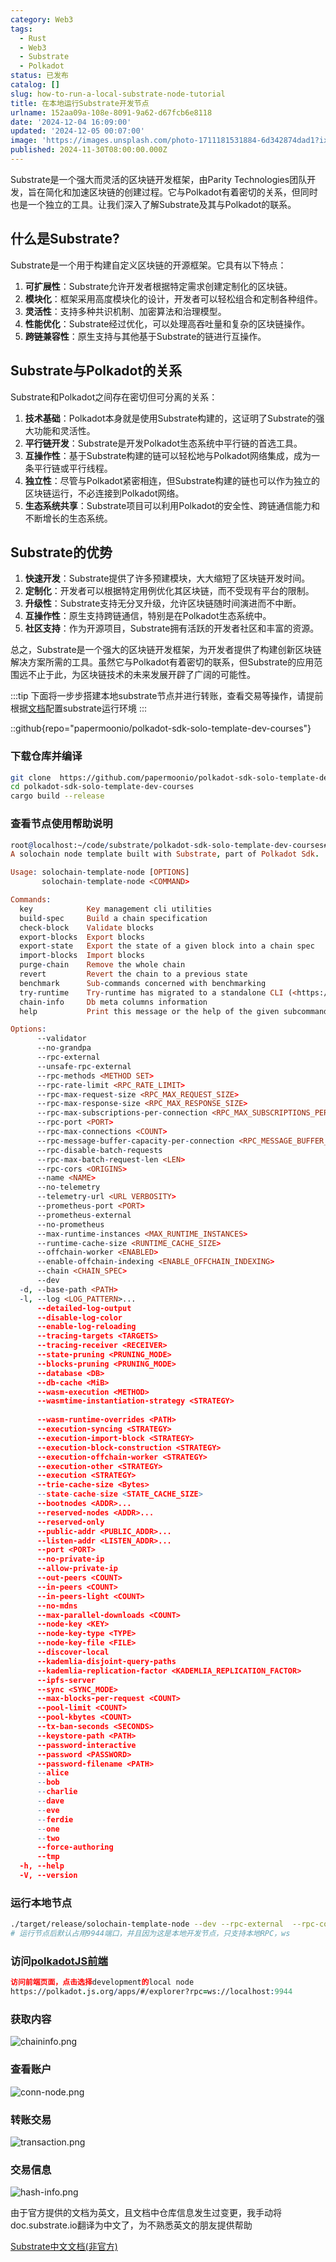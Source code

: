 ```yaml
---
category: Web3
tags:
  - Rust
  - Web3
  - Substrate
  - Polkadot
status: 已发布
catalog: []
slug: how-to-run-a-local-substrate-node-tutorial
title: 在本地运行Substrate开发节点
urlname: 152aa09a-108e-8091-9a62-d67fcb6e8118
date: '2024-12-04 16:09:00'
updated: '2024-12-05 00:07:00'
image: 'https://images.unsplash.com/photo-1711181531884-6d342874dad1?ixlib=rb-4.0.3&q=85&fm=jpg&crop=entropy&cs=srgb'
published: 2024-11-30T08:00:00.000Z
---
```


Substrate是一个强大而灵活的区块链开发框架，由Parity Technologies团队开发，旨在简化和加速区块链的创建过程。它与Polkadot有着密切的关系，但同时也是一个独立的工具。让我们深入了解Substrate及其与Polkadot的联系。


## 什么是Substrate?


Substrate是一个用于构建自定义区块链的开源框架。它具有以下特点：

1. **可扩展性**：Substrate允许开发者根据特定需求创建定制化的区块链。
2. **模块化**：框架采用高度模块化的设计，开发者可以轻松组合和定制各种组件。
3. **灵活性**：支持多种共识机制、加密算法和治理模型。
4. **性能优化**：Substrate经过优化，可以处理高吞吐量和复杂的区块链操作。
5. **跨链兼容性**：原生支持与其他基于Substrate的链进行互操作。

## Substrate与Polkadot的关系


Substrate和Polkadot之间存在密切但可分离的关系：

1. **技术基础**：Polkadot本身就是使用Substrate构建的，这证明了Substrate的强大功能和灵活性。
2. **平行链开发**：Substrate是开发Polkadot生态系统中平行链的首选工具。
3. **互操作性**：基于Substrate构建的链可以轻松地与Polkadot网络集成，成为一条平行链或平行线程。
4. **独立性**：尽管与Polkadot紧密相连，但Substrate构建的链也可以作为独立的区块链运行，不必连接到Polkadot网络。
5. **生态系统共享**：Substrate项目可以利用Polkadot的安全性、跨链通信能力和不断增长的生态系统。

## Substrate的优势

1. **快速开发**：Substrate提供了许多预建模块，大大缩短了区块链开发时间。
2. **定制化**：开发者可以根据特定用例优化其区块链，而不受现有平台的限制。
3. **升级性**：Substrate支持无分叉升级，允许区块链随时间演进而不中断。
4. **互操作性**：原生支持跨链通信，特别是在Polkadot生态系统中。
5. **社区支持**：作为开源项目，Substrate拥有活跃的开发者社区和丰富的资源。

总之，Substrate是一个强大的区块链开发框架，为开发者提供了构建创新区块链解决方案所需的工具。虽然它与Polkadot有着密切的联系，但Substrate的应用范围远不止于此，为区块链技术的未来发展开辟了广阔的可能性。


:::tip
下面将一步步搭建本地substrate节点并进行转账，查看交易等操作，请提前根据[文档](https://substrate-docs.pages.dev/en/install/macos/?mode=light)配置substrate运行环境
:::


::github{repo="papermoonio/polkadot-sdk-solo-template-dev-courses"}


### 下载仓库并编译


```bash
git clone  https://github.com/papermoonio/polkadot-sdk-solo-template-dev-courses 
cd polkadot-sdk-solo-template-dev-courses
cargo build --release
```


### 查看节点使用帮助说明


```prolog
root@localhost:~/code/substrate/polkadot-sdk-solo-template-dev-courses# ./target/release/solochain-template-node -h
A solochain node template built with Substrate, part of Polkadot Sdk.

Usage: solochain-template-node [OPTIONS]
       solochain-template-node <COMMAND>

Commands:
  key            Key management cli utilities
  build-spec     Build a chain specification
  check-block    Validate blocks
  export-blocks  Export blocks
  export-state   Export the state of a given block into a chain spec
  import-blocks  Import blocks
  purge-chain    Remove the whole chain
  revert         Revert the chain to a previous state
  benchmark      Sub-commands concerned with benchmarking
  try-runtime    Try-runtime has migrated to a standalone CLI (<https://github.com/paritytech/try-runtime-cli>). The subcommand exists as a stub and deprecation notice. It will be removed entirely some time after January 2024
  chain-info     Db meta columns information
  help           Print this message or the help of the given subcommand(s)

Options:
      --validator                                                                                Enable validator mode
      --no-grandpa                                                                               Disable GRANDPA
      --rpc-external                                                                             Listen to all RPC interfaces (default: local)
      --unsafe-rpc-external                                                                      Listen to all RPC interfaces
      --rpc-methods <METHOD SET>                                                                 RPC methods to expose. [default: auto] [possible values: auto, safe, unsafe]
      --rpc-rate-limit <RPC_RATE_LIMIT>                                                          RPC rate limiting (calls/minute) for each connection
      --rpc-max-request-size <RPC_MAX_REQUEST_SIZE>                                              Set the maximum RPC request payload size for both HTTP and WS in megabytes [default: 15]
      --rpc-max-response-size <RPC_MAX_RESPONSE_SIZE>                                            Set the maximum RPC response payload size for both HTTP and WS in megabytes [default: 15]
      --rpc-max-subscriptions-per-connection <RPC_MAX_SUBSCRIPTIONS_PER_CONNECTION>              Set the maximum concurrent subscriptions per connection [default: 1024]
      --rpc-port <PORT>                                                                          Specify JSON-RPC server TCP port
      --rpc-max-connections <COUNT>                                                              Maximum number of RPC server connections [default: 100]
      --rpc-message-buffer-capacity-per-connection <RPC_MESSAGE_BUFFER_CAPACITY_PER_CONNECTION>  The number of messages the RPC server is allowed to keep in memory [default: 64]
      --rpc-disable-batch-requests                                                               Disable RPC batch requests
      --rpc-max-batch-request-len <LEN>                                                          Limit the max length per RPC batch request
      --rpc-cors <ORIGINS>                                                                       Specify browser *origins* allowed to access the HTTP & WS RPC servers
      --name <NAME>                                                                              The human-readable name for this node
      --no-telemetry                                                                             Disable connecting to the Substrate telemetry server
      --telemetry-url <URL VERBOSITY>                                                            The URL of the telemetry server to connect to
      --prometheus-port <PORT>                                                                   Specify Prometheus exporter TCP Port
      --prometheus-external                                                                      Expose Prometheus exporter on all interfaces
      --no-prometheus                                                                            Do not expose a Prometheus exporter endpoint
      --max-runtime-instances <MAX_RUNTIME_INSTANCES>                                            The size of the instances cache for each runtime [max: 32] [default: 8]
      --runtime-cache-size <RUNTIME_CACHE_SIZE>                                                  Maximum number of different runtimes that can be cached [default: 2]
      --offchain-worker <ENABLED>                                                                Execute offchain workers on every block [default: when-authority] [possible values: always, never, when-authority]
      --enable-offchain-indexing <ENABLE_OFFCHAIN_INDEXING>                                      Enable offchain indexing API [default: false] [possible values: true, false]
      --chain <CHAIN_SPEC>                                                                       Specify the chain specification
      --dev                                                                                      Specify the development chain
  -d, --base-path <PATH>                                                                         Specify custom base path
  -l, --log <LOG_PATTERN>...                                                                     Sets a custom logging filter (syntax: `<target>=<level>`)
      --detailed-log-output                                                                      Enable detailed log output
      --disable-log-color                                                                        Disable log color output
      --enable-log-reloading                                                                     Enable feature to dynamically update and reload the log filter
      --tracing-targets <TARGETS>                                                                Sets a custom profiling filter
      --tracing-receiver <RECEIVER>                                                              Receiver to process tracing messages [default: log] [possible values: log]
      --state-pruning <PRUNING_MODE>                                                             Specify the state pruning mode
      --blocks-pruning <PRUNING_MODE>                                                            Specify the blocks pruning mode [default: archive-canonical]
      --database <DB>                                                                            Select database backend to use [possible values: rocksdb, paritydb, auto, paritydb-experimental]
      --db-cache <MiB>                                                                           Limit the memory the database cache can use
      --wasm-execution <METHOD>                                                                  Method for executing Wasm runtime code [default: compiled] [possible values: interpreted-i-know-what-i-do, compiled]
      --wasmtime-instantiation-strategy <STRATEGY>                                               The WASM instantiation method to use [default: pooling-copy-on-write] [possible values: pooling-copy-on-write, recreate-instance-copy-on-write, pooling,
                                                                                                 recreate-instance]
      --wasm-runtime-overrides <PATH>                                                            Specify the path where local WASM runtimes are stored
      --execution-syncing <STRATEGY>                                                             Runtime execution strategy for importing blocks during initial sync [possible values: native, wasm, both, native-else-wasm]
      --execution-import-block <STRATEGY>                                                        Runtime execution strategy for general block import (including locally authored blocks) [possible values: native, wasm, both, native-else-wasm]
      --execution-block-construction <STRATEGY>                                                  Runtime execution strategy for constructing blocks [possible values: native, wasm, both, native-else-wasm]
      --execution-offchain-worker <STRATEGY>                                                     Runtime execution strategy for offchain workers [possible values: native, wasm, both, native-else-wasm]
      --execution-other <STRATEGY>                                                               Runtime execution strategy when not syncing, importing or constructing blocks [possible values: native, wasm, both, native-else-wasm]
      --execution <STRATEGY>                                                                     The execution strategy that should be used by all execution contexts [possible values: native, wasm, both, native-else-wasm]
      --trie-cache-size <Bytes>                                                                  Specify the state cache size [default: 67108864]
      --state-cache-size <STATE_CACHE_SIZE>                                                      DEPRECATED: switch to `--trie-cache-size`
      --bootnodes <ADDR>...                                                                      Specify a list of bootnodes
      --reserved-nodes <ADDR>...                                                                 Specify a list of reserved node addresses
      --reserved-only                                                                            Whether to only synchronize the chain with reserved nodes
      --public-addr <PUBLIC_ADDR>...                                                             Public address that other nodes will use to connect to this node
      --listen-addr <LISTEN_ADDR>...                                                             Listen on this multiaddress
      --port <PORT>                                                                              Specify p2p protocol TCP port
      --no-private-ip                                                                            Always forbid connecting to private IPv4/IPv6 addresses
      --allow-private-ip                                                                         Always accept connecting to private IPv4/IPv6 addresses
      --out-peers <COUNT>                                                                        Number of outgoing connections we're trying to maintain [default: 8]
      --in-peers <COUNT>                                                                         Maximum number of inbound full nodes peers [default: 32]
      --in-peers-light <COUNT>                                                                   Maximum number of inbound light nodes peers [default: 100]
      --no-mdns                                                                                  Disable mDNS discovery (default: true)
      --max-parallel-downloads <COUNT>                                                           Maximum number of peers from which to ask for the same blocks in parallel [default: 5]
      --node-key <KEY>                                                                           Secret key to use for p2p networking
      --node-key-type <TYPE>                                                                     Crypto primitive to use for p2p networking [default: ed25519] [possible values: ed25519]
      --node-key-file <FILE>                                                                     File from which to read the node's secret key to use for p2p networking
      --discover-local                                                                           Enable peer discovery on local networks
      --kademlia-disjoint-query-paths                                                            Require iterative Kademlia DHT queries to use disjoint paths
      --kademlia-replication-factor <KADEMLIA_REPLICATION_FACTOR>                                Kademlia replication factor [default: 20]
      --ipfs-server                                                                              Join the IPFS network and serve transactions over bitswap protocol
      --sync <SYNC_MODE>                                                                         Blockchain syncing mode. [default: full] [possible values: full, fast, fast-unsafe, warp]
      --max-blocks-per-request <COUNT>                                                           Maximum number of blocks per request [default: 64]
      --pool-limit <COUNT>                                                                       Maximum number of transactions in the transaction pool [default: 8192]
      --pool-kbytes <COUNT>                                                                      Maximum number of kilobytes of all transactions stored in the pool [default: 20480]
      --tx-ban-seconds <SECONDS>                                                                 How long a transaction is banned for
      --keystore-path <PATH>                                                                     Specify custom keystore path
      --password-interactive                                                                     Use interactive shell for entering the password used by the keystore
      --password <PASSWORD>                                                                      Password used by the keystore
      --password-filename <PATH>                                                                 File that contains the password used by the keystore
      --alice                                                                                    Shortcut for `--name Alice --validator`
      --bob                                                                                      Shortcut for `--name Bob --validator`
      --charlie                                                                                  Shortcut for `--name Charlie --validator`
      --dave                                                                                     Shortcut for `--name Dave --validator`
      --eve                                                                                      Shortcut for `--name Eve --validator`
      --ferdie                                                                                   Shortcut for `--name Ferdie --validator`
      --one                                                                                      Shortcut for `--name One --validator`
      --two                                                                                      Shortcut for `--name Two --validator`
      --force-authoring                                                                          Enable authoring even when offline
      --tmp                                                                                      Run a temporary node
  -h, --help                                                                                     Print help (see more with '--help')
  -V, --version                                                                                  Print version
```


### 运行本地节点


```bash
./target/release/solochain-template-node --dev --rpc-external  --rpc-cors all
# 运行节点后默认占用9944端口，并且因为这是本地开发节点，只支持本地RPC，ws
```


### 访问[polkadotJS前端](https://polkadot.js.org/apps/#/explorer?rpc=ws://localhost:9944)


```prolog
访问前端页面，点击选择development的local node
https://polkadot.js.org/apps/#/explorer?rpc=ws://localhost:9944
```


### 获取内容


![chaininfo.png](https://prod-files-secure.s3.us-west-2.amazonaws.com/5d24fe63-e567-4804-86f9-9fdc62e13082/89be5adf-5619-4306-be75-45b425e3c446/chaininfo.png?X-Amz-Algorithm=AWS4-HMAC-SHA256&X-Amz-Content-Sha256=UNSIGNED-PAYLOAD&X-Amz-Credential=ASIAZI2LB466U5JTSUKY%2F20250314%2Fus-west-2%2Fs3%2Faws4_request&X-Amz-Date=20250314T053646Z&X-Amz-Expires=3600&X-Amz-Security-Token=IQoJb3JpZ2luX2VjEJ3%2F%2F%2F%2F%2F%2F%2F%2F%2F%2FwEaCXVzLXdlc3QtMiJIMEYCIQDBlJXLbn3dO%2Bp9SfB0uKCopJhPhE9RypnZrspGgzwGbgIhAO%2FbxPDrvHtpGPEDy%2BMh6oGmnKLi%2FNeBw8uzzSeUZWHMKogECOb%2F%2F%2F%2F%2F%2F%2F%2F%2F%2FwEQABoMNjM3NDIzMTgzODA1IgyoUKaO5vmmBXhylNYq3AODjTlbKWTuBq32HJgUpTWtMWFCqYOwTTM4ySf8hUDvqjjuX%2F86M2A3cmYFbtjJ7qmZfAo91%2FnqlRyCnVkk483YSUz2w4rU4ls%2BR%2BCnfnS%2FM4IBKFBt14m32JA5atslJ6zfsLpapZ6kEnO7hEjYgDR3qPlIicYMQX7UUkyxBC0Acr%2FD%2FBu%2Fus5qdQIA4XJqj0TT3V6YSFg7Y6bMQkszP32i0FCvMA5LfxVrg%2BncByHuZ6NrMczrvo%2BtkGccYwr6P6aTSA%2B5J1M0bfufNykRmouZRH1poE2z6QEfnsvXDoJmUHmZ3D5D7dSfrZLklKdCNQ%2BbmroeHT1T9EZ4UT4X7X0CqJhS9d60WDml5rnXssQ167BhF3w93nXo%2BqCxxZkazBr7Py9lj4MjtaPfswvB0bnmEdAIAp806kUNXKYD6gfFfWL4tZct8385fdSzfwSR5%2FNlYrPXY686hgOFdoBlljOOPXS10R1%2F6wTot8g0YvUVlW5fzMiNFM7Mw8RVWXs0Fiz9a4A27kkKCqp279xscsP7uVX%2FOMUvcCdP9dJkbA1n50OuEQjqpRmmDrhAdkQz0c6P0AvhwuUZQCBLheQKdYcBIxlMOmDKIKuHJU5BImEtmpZvv01Vf4G7Ey5B6jD66c6%2BBjqkAc0rNKtR2bHI1QnmotI%2Ff6CwDqeR%2FQMhygZ7OmPnDvDE76OXPD29e2RgOgC5E90i8zhk2bW3D7xK0zyMpFHerXevmwO8eBfad297ToGf72TJaV7bkkT6vO%2BPJS%2F4Y4tA3N0itL2aAFllgGXhsenCbGKd3CpQcJrTLrwZBUz69zYHY1LI716f1b8s3c5wyvuFunkBCZXzTSKXHwwghmxXT7CY0JZD&X-Amz-Signature=831eab2d8219610d9bc36adb32d0b1c8a31dd3ba526c64aa634e01f29da5f126&X-Amz-SignedHeaders=host&x-id=GetObject)


### 查看账户


![conn-node.png](https://prod-files-secure.s3.us-west-2.amazonaws.com/5d24fe63-e567-4804-86f9-9fdc62e13082/05964f92-c6d8-42d1-b4a1-b3a852295683/conn-node.png?X-Amz-Algorithm=AWS4-HMAC-SHA256&X-Amz-Content-Sha256=UNSIGNED-PAYLOAD&X-Amz-Credential=ASIAZI2LB466U5JTSUKY%2F20250314%2Fus-west-2%2Fs3%2Faws4_request&X-Amz-Date=20250314T053646Z&X-Amz-Expires=3600&X-Amz-Security-Token=IQoJb3JpZ2luX2VjEJ3%2F%2F%2F%2F%2F%2F%2F%2F%2F%2FwEaCXVzLXdlc3QtMiJIMEYCIQDBlJXLbn3dO%2Bp9SfB0uKCopJhPhE9RypnZrspGgzwGbgIhAO%2FbxPDrvHtpGPEDy%2BMh6oGmnKLi%2FNeBw8uzzSeUZWHMKogECOb%2F%2F%2F%2F%2F%2F%2F%2F%2F%2FwEQABoMNjM3NDIzMTgzODA1IgyoUKaO5vmmBXhylNYq3AODjTlbKWTuBq32HJgUpTWtMWFCqYOwTTM4ySf8hUDvqjjuX%2F86M2A3cmYFbtjJ7qmZfAo91%2FnqlRyCnVkk483YSUz2w4rU4ls%2BR%2BCnfnS%2FM4IBKFBt14m32JA5atslJ6zfsLpapZ6kEnO7hEjYgDR3qPlIicYMQX7UUkyxBC0Acr%2FD%2FBu%2Fus5qdQIA4XJqj0TT3V6YSFg7Y6bMQkszP32i0FCvMA5LfxVrg%2BncByHuZ6NrMczrvo%2BtkGccYwr6P6aTSA%2B5J1M0bfufNykRmouZRH1poE2z6QEfnsvXDoJmUHmZ3D5D7dSfrZLklKdCNQ%2BbmroeHT1T9EZ4UT4X7X0CqJhS9d60WDml5rnXssQ167BhF3w93nXo%2BqCxxZkazBr7Py9lj4MjtaPfswvB0bnmEdAIAp806kUNXKYD6gfFfWL4tZct8385fdSzfwSR5%2FNlYrPXY686hgOFdoBlljOOPXS10R1%2F6wTot8g0YvUVlW5fzMiNFM7Mw8RVWXs0Fiz9a4A27kkKCqp279xscsP7uVX%2FOMUvcCdP9dJkbA1n50OuEQjqpRmmDrhAdkQz0c6P0AvhwuUZQCBLheQKdYcBIxlMOmDKIKuHJU5BImEtmpZvv01Vf4G7Ey5B6jD66c6%2BBjqkAc0rNKtR2bHI1QnmotI%2Ff6CwDqeR%2FQMhygZ7OmPnDvDE76OXPD29e2RgOgC5E90i8zhk2bW3D7xK0zyMpFHerXevmwO8eBfad297ToGf72TJaV7bkkT6vO%2BPJS%2F4Y4tA3N0itL2aAFllgGXhsenCbGKd3CpQcJrTLrwZBUz69zYHY1LI716f1b8s3c5wyvuFunkBCZXzTSKXHwwghmxXT7CY0JZD&X-Amz-Signature=7859b885d10df92047067ae88671b426e74744f75ac6a036496b89579abf526f&X-Amz-SignedHeaders=host&x-id=GetObject)


### 转账交易


![transaction.png](https://prod-files-secure.s3.us-west-2.amazonaws.com/5d24fe63-e567-4804-86f9-9fdc62e13082/65593d3b-9b56-4fbe-a383-1447c903127f/transaction.png?X-Amz-Algorithm=AWS4-HMAC-SHA256&X-Amz-Content-Sha256=UNSIGNED-PAYLOAD&X-Amz-Credential=ASIAZI2LB466U5JTSUKY%2F20250314%2Fus-west-2%2Fs3%2Faws4_request&X-Amz-Date=20250314T053646Z&X-Amz-Expires=3600&X-Amz-Security-Token=IQoJb3JpZ2luX2VjEJ3%2F%2F%2F%2F%2F%2F%2F%2F%2F%2FwEaCXVzLXdlc3QtMiJIMEYCIQDBlJXLbn3dO%2Bp9SfB0uKCopJhPhE9RypnZrspGgzwGbgIhAO%2FbxPDrvHtpGPEDy%2BMh6oGmnKLi%2FNeBw8uzzSeUZWHMKogECOb%2F%2F%2F%2F%2F%2F%2F%2F%2F%2FwEQABoMNjM3NDIzMTgzODA1IgyoUKaO5vmmBXhylNYq3AODjTlbKWTuBq32HJgUpTWtMWFCqYOwTTM4ySf8hUDvqjjuX%2F86M2A3cmYFbtjJ7qmZfAo91%2FnqlRyCnVkk483YSUz2w4rU4ls%2BR%2BCnfnS%2FM4IBKFBt14m32JA5atslJ6zfsLpapZ6kEnO7hEjYgDR3qPlIicYMQX7UUkyxBC0Acr%2FD%2FBu%2Fus5qdQIA4XJqj0TT3V6YSFg7Y6bMQkszP32i0FCvMA5LfxVrg%2BncByHuZ6NrMczrvo%2BtkGccYwr6P6aTSA%2B5J1M0bfufNykRmouZRH1poE2z6QEfnsvXDoJmUHmZ3D5D7dSfrZLklKdCNQ%2BbmroeHT1T9EZ4UT4X7X0CqJhS9d60WDml5rnXssQ167BhF3w93nXo%2BqCxxZkazBr7Py9lj4MjtaPfswvB0bnmEdAIAp806kUNXKYD6gfFfWL4tZct8385fdSzfwSR5%2FNlYrPXY686hgOFdoBlljOOPXS10R1%2F6wTot8g0YvUVlW5fzMiNFM7Mw8RVWXs0Fiz9a4A27kkKCqp279xscsP7uVX%2FOMUvcCdP9dJkbA1n50OuEQjqpRmmDrhAdkQz0c6P0AvhwuUZQCBLheQKdYcBIxlMOmDKIKuHJU5BImEtmpZvv01Vf4G7Ey5B6jD66c6%2BBjqkAc0rNKtR2bHI1QnmotI%2Ff6CwDqeR%2FQMhygZ7OmPnDvDE76OXPD29e2RgOgC5E90i8zhk2bW3D7xK0zyMpFHerXevmwO8eBfad297ToGf72TJaV7bkkT6vO%2BPJS%2F4Y4tA3N0itL2aAFllgGXhsenCbGKd3CpQcJrTLrwZBUz69zYHY1LI716f1b8s3c5wyvuFunkBCZXzTSKXHwwghmxXT7CY0JZD&X-Amz-Signature=de434c6d4bd108ad26f8e8c31a2cef743f4af4db0cc0ca06ed814696de5195af&X-Amz-SignedHeaders=host&x-id=GetObject)


### 交易信息


![hash-info.png](https://prod-files-secure.s3.us-west-2.amazonaws.com/5d24fe63-e567-4804-86f9-9fdc62e13082/7b9b0ba8-edf2-4998-9e9d-9cde7a64aa23/hash-info.png?X-Amz-Algorithm=AWS4-HMAC-SHA256&X-Amz-Content-Sha256=UNSIGNED-PAYLOAD&X-Amz-Credential=ASIAZI2LB466U5JTSUKY%2F20250314%2Fus-west-2%2Fs3%2Faws4_request&X-Amz-Date=20250314T053646Z&X-Amz-Expires=3600&X-Amz-Security-Token=IQoJb3JpZ2luX2VjEJ3%2F%2F%2F%2F%2F%2F%2F%2F%2F%2FwEaCXVzLXdlc3QtMiJIMEYCIQDBlJXLbn3dO%2Bp9SfB0uKCopJhPhE9RypnZrspGgzwGbgIhAO%2FbxPDrvHtpGPEDy%2BMh6oGmnKLi%2FNeBw8uzzSeUZWHMKogECOb%2F%2F%2F%2F%2F%2F%2F%2F%2F%2FwEQABoMNjM3NDIzMTgzODA1IgyoUKaO5vmmBXhylNYq3AODjTlbKWTuBq32HJgUpTWtMWFCqYOwTTM4ySf8hUDvqjjuX%2F86M2A3cmYFbtjJ7qmZfAo91%2FnqlRyCnVkk483YSUz2w4rU4ls%2BR%2BCnfnS%2FM4IBKFBt14m32JA5atslJ6zfsLpapZ6kEnO7hEjYgDR3qPlIicYMQX7UUkyxBC0Acr%2FD%2FBu%2Fus5qdQIA4XJqj0TT3V6YSFg7Y6bMQkszP32i0FCvMA5LfxVrg%2BncByHuZ6NrMczrvo%2BtkGccYwr6P6aTSA%2B5J1M0bfufNykRmouZRH1poE2z6QEfnsvXDoJmUHmZ3D5D7dSfrZLklKdCNQ%2BbmroeHT1T9EZ4UT4X7X0CqJhS9d60WDml5rnXssQ167BhF3w93nXo%2BqCxxZkazBr7Py9lj4MjtaPfswvB0bnmEdAIAp806kUNXKYD6gfFfWL4tZct8385fdSzfwSR5%2FNlYrPXY686hgOFdoBlljOOPXS10R1%2F6wTot8g0YvUVlW5fzMiNFM7Mw8RVWXs0Fiz9a4A27kkKCqp279xscsP7uVX%2FOMUvcCdP9dJkbA1n50OuEQjqpRmmDrhAdkQz0c6P0AvhwuUZQCBLheQKdYcBIxlMOmDKIKuHJU5BImEtmpZvv01Vf4G7Ey5B6jD66c6%2BBjqkAc0rNKtR2bHI1QnmotI%2Ff6CwDqeR%2FQMhygZ7OmPnDvDE76OXPD29e2RgOgC5E90i8zhk2bW3D7xK0zyMpFHerXevmwO8eBfad297ToGf72TJaV7bkkT6vO%2BPJS%2F4Y4tA3N0itL2aAFllgGXhsenCbGKd3CpQcJrTLrwZBUz69zYHY1LI716f1b8s3c5wyvuFunkBCZXzTSKXHwwghmxXT7CY0JZD&X-Amz-Signature=a1075b8ff66f1cd7a7bf113dde9a785927ed313888906896639053b58958d2cc&X-Amz-SignedHeaders=host&x-id=GetObject)


由于官方提供的文档为英文，且文档中仓库信息发生过变更，我手动将doc.substrate.io翻译为中文了，为不熟悉英文的朋友提供帮助


[ Substrate中文文档(非官方)](https://substrate-docs.pages.dev/en/tutorials/build-a-blockchain/?mode=light)

